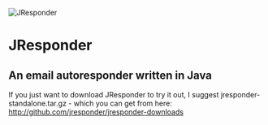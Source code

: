 ![JResponder](/jresponder/jresponder/raw/master/jresponder-web/WebContent/assets/images/jresponder-logo.png)

# JResponder

## An email autoresponder written in Java


If you just want to download JResponder to try it out, I suggest jresponder-standalone.tar.gz - which you can get from here: http://github.com/jresponder/jresponder-downloads


